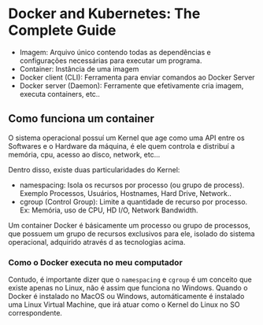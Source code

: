 # Docker and Kubernetes: The Complete Guide

- Imagem: Arquivo único contendo todas as dependências e configurações necessárias para executar um programa.
- Container: Instância de uma imagem
- Docker client (CLI): Ferramenta para enviar comandos ao Docker Server
- Docker server (Daemon): Ferramente que efetivamente cria imagem, executa containers, etc..

## Como funciona um container

O sistema operacional possuí um Kernel que age como uma API entre os Softwares e o Hardware da máquina, é ele quem controla e distribuí a memória, cpu, acesso ao disco, network, etc... 

Dentro disso, existe duas particularidades do Kernel:
- namespacing: Isola os recursos por processo (ou grupo de process). Exemplo Processos, Usuários, Hostnames, Hard Drive, Network..
- cgroup (Control Group): Limite a quantidade de recurso por processo. Ex: Memória, uso de CPU, HD I/O, Network Bandwidth.

Um container Docker é básicamente um processo ou grupo de processos, que possuem um grupo de recursos exclusivos para ele, isolado do sistema operacional, adquirido através d as tecnologias acima.

### Como o Docker executa no meu computador

Contudo, é importante dizer que o `namespacing` e `cgroup` é um conceito que existe apenas no Linux, não é assim que funciona no Windows. Quando o Docker é instalado no MacOS ou Windows, automáticamente é instalado uma Linux Virtual Machine, que irá atuar como o Kernel do Linux no SO correspondente.
